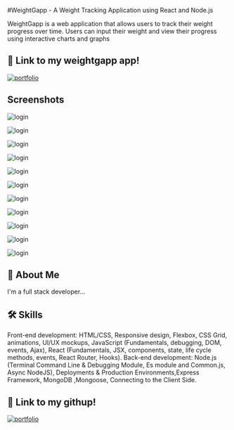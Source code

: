 
#WeightGapp - A Weight Tracking Application using React and Node.js

WeightGapp is a web application that allows users to track their weight progress over time. Users can input their weight and view their progress using interactive charts and graphs




## 🔗 Link to my weightgapp app!
[![portfolio](https://img.shields.io/badge/signup.and.start.track.your.weight-000?style=for-the-badge&logo=ko-fi&logoColor=white)](https://weightgapp.netlify.app/)



## Screenshots



![login](https://github.com/amlkh2724/weightgapp-client-/blob/main/pages/Assests/readme9.png?raw=true)

![login](https://github.com/amlkh2724/weightgapp-client-/blob/main/pages/Assests/readme1.png?raw=true)



![login](https://github.com/amlkh2724/weightgapp-client-/blob/main/pages/Assests/readme2.png?raw=true)


![login](https://github.com/amlkh2724/weightgapp-client-/blob/main/pages/Assests/readme3.png?raw=true)


![login](https://github.com/amlkh2724/weightgapp-client-/blob/main/pages/Assests/readme4.png?raw=true)

![login](https://github.com/amlkh2724/weightgapp-client-/blob/main/pages/Assests/readme10.png?raw=true)

![login](https://github.com/amlkh2724/weightgapp-client-/blob/main/pages/Assests/readme11.png?raw=true)


![login](https://github.com/amlkh2724/weightgapp-client-/blob/main/pages/Assests/readme5.png?raw=true)



![login](https://github.com/amlkh2724/weightgapp-client-/blob/main/pages/Assests/readme6.png?raw=true)

![login](https://github.com/amlkh2724/weightgapp-client-/blob/main/pages/Assests/readme7.png?raw=true)

![login](https://github.com/amlkh2724/weightgapp-client-/blob/main/pages/Assests/readme8.png?raw=true)



## 🚀 About Me
I'm a full stack developer...


## 🛠 Skills
Front-end development: HTML/CSS, Responsive design, Flexbox, CSS Grid, animations,
UI/UX mockups, JavaScript (Fundamentals, debugging, DOM, events, Ajax), React
(Fundamentals, JSX, components, state, life cycle methods, events, React Router, Hooks).
Back-end development: Node.js (Terminal Command Line & Debugging Module, Es module
and Common.js, Async NodeJS), Deployments & Production Environments,Express
Framework, MongoDB ,Mongoose, Connecting to the Client Side.

## 🔗 Link to my githup!
[![portfolio](https://img.shields.io/badge/githup-000?style=for-the-badge&logo=ko-fi&logoColor=white)](https://github.com/amlkh2724/weightgapp-client-)
